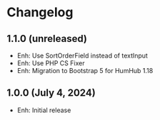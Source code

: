 Changelog
=========

1.1.0 (unreleased)
-------------------------
- Enh: Use SortOrderField instead of textInput
- Enh: Use PHP CS Fixer
- Enh: Migration to Bootstrap 5 for HumHub 1.18

1.0.0 (July 4, 2024)
--------------------
- Enh: Initial release
